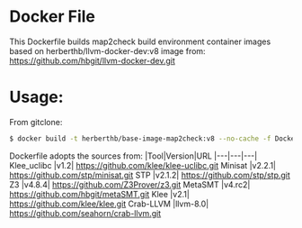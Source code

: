 # Docker File

This Dockerfile builds map2check build environment container images
based on herberthb/llvm-docker-dev:v8 image from: https://github.com/hbgit/llvm-docker-dev.git

# Usage:
From gitclone:

``` bash
$ docker build -t herberthb/base-image-map2check:v8 --no-cache -f Dockerfile .
```

Dockerfile adopts the sources from:
|Tool|Version|URL
|---|---|---|
Klee_uclibc     |v1.2|        https://github.com/klee/klee-uclibc.git
Minisat         |v2.2.1|      https://github.com/stp/minisat.git
STP             |v2.1.2|      https://github.com/stp/stp.git
Z3              |v4.8.4|      https://github.com/Z3Prover/z3.git
MetaSMT         |v4.rc2|      https://github.com/hbgit/metaSMT.git
Klee            |v2.1|        https://github.com/klee/klee.git
Crab-LLVM       |llvm-8.0|    https://github.com/seahorn/crab-llvm.git
